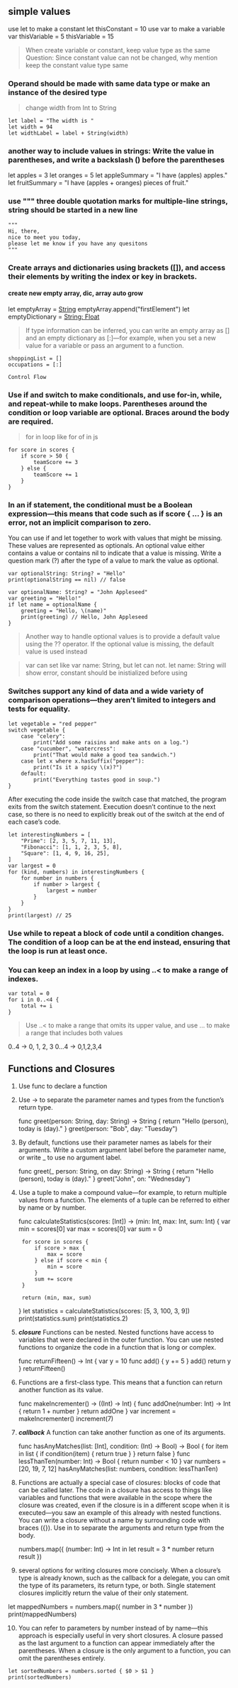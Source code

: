 ## simple values
use let to make a constant let thisConstant = 10
use var to make a variable var thisVariable = 5 thisVariable = 15

> When create variable or constant, keep value type as the same
> Question: Since constant value can not be changed, why mention keep the constant value type same


### Operand should be made with same data type or make an instance of the desired type

> change width from Int to String

    let label = "The width is "
    let width = 94
    let widthLabel = label + String(width)


### another way to include values in strings: Write the value in parentheses, and write a backslash (\) before the parentheses

let apples = 3
let oranges = 5
let appleSummary = "I have \(apples) apples."
let fruitSummary = "I have \(apples + oranges) pieces of fruit."


### use """  three double quotation marks for multiple-line strings, string should be started in a new line

    """
    Hi, there,
    nice to meet you today,
    please let me know if you have any quesitons
    """

### Create arrays and dictionaries using brackets ([]), and access their elements by writing the index or key in brackets.

#### create new empty array, dic, array auto grow
let emptyArray = [String]() emptyArray.append("firstElement")
let emptyDictionary = [String: Float]()

> If type information can be inferred, you can write an empty array as [] and an empty dictionary as [:]—for example, when you set a new value for a variable or pass an argument to a function.

    shoppingList = []
    occupations = [:]

    Control Flow

### Use if and switch to make conditionals, and use for-in, while, and repeat-while to make loops. Parentheses around the condition or loop variable are optional. Braces around the body are required.

> for in loop like for of in js

    for score in scores {
        if score > 50 {
            teamScore += 3
        } else {
            teamScore += 1
        }
    }

### In an if statement, the conditional must be a Boolean expression—this means that code such as if score { ... } is an error, not an implicit comparison to zero.

You can use if and let together to work with values that might be missing. These values are represented as optionals. An optional value either contains a value or contains nil to indicate that a value is missing. Write a question mark (?) after the type of a value to mark the value as optional.


    var optionalString: String? = "Hello"
    print(optionalString == nil) // false

    var optionalName: String? = "John Appleseed"
    var greeting = "Hello!"
    if let name = optionalName {
        greeting = "Hello, \(name)"
        print(greeting) // Hello, John Appleseed
    }

> Another way to handle optional values is to provide a default value using the ?? operator. If the optional value is missing, the default value is used instead

> var can set like var name: String, but let can not. let name: String will show error, constant should be inistialized before using


### Switches support any kind of data and a wide variety of comparison operations—they aren’t limited to integers and tests for equality.

    let vegetable = "red pepper"
    switch vegetable {
        case "celery":
            print("Add some raisins and make ants on a log.")
        case "cucumber", "watercress":
            print("That would make a good tea sandwich.")
        case let x where x.hasSuffix("pepper"):
            print("Is it a spicy \(x)?")
        default:
            print("Everything tastes good in soup.")
    }


After executing the code inside the switch case that matched, the program exits from the switch statement. Execution doesn’t continue to the next case, so there is no need to explicitly break out of the switch at the end of each case’s code.

    let interestingNumbers = [
        "Prime": [2, 3, 5, 7, 11, 13],
        "Fibonacci": [1, 1, 2, 3, 5, 8],
        "Square": [1, 4, 9, 16, 25],
    ]
    var largest = 0
    for (kind, numbers) in interestingNumbers {
        for number in numbers {
            if number > largest {
                largest = number
            }
        }
    }
    print(largest) // 25

### Use while to repeat a block of code until a condition changes. The condition of a loop can be at the end instead, ensuring that the loop is run at least once.

### You can keep an index in a loop by using ..< to make a range of indexes.

    var total = 0
    for i in 0..<4 {
        total += i
    }
>  Use ..< to make a range that omits its upper value, and use ... to make a range that includes both values

0..4 -> 0, 1, 2, 3
0...4 -> 0,1,2,3,4


## Functions and Closures

1. Use func to declare a function
2. Use -> to separate the parameter names and types from the function’s return type.

    func greet(person: String, day: String) -> String {
        return "Hello \(person), today is \(day)."
    }
    greet(person: "Bob", day: "Tuesday")

3. By default, functions use their parameter names as labels for their arguments. Write a custom argument label before the parameter name, or write _ to use no argument label.

    func greet(_ person: String, on day: String) -> String {
        return "Hello \(person), today is \(day)."
    }
    greet("John", on: "Wednesday")

4. Use a tuple to make a compound value—for example, to return multiple values from a function. The elements of a tuple can be referred to either by name or by number.

    func calculateStatistics(scores: [Int]) -> (min: Int, max: Int, sum: Int) {
        var min = scores[0]
        var max = scores[0]
        var sum = 0

        for score in scores {
            if score > max {
                max = score
            } else if score < min {
                min = score
            }
            sum += score
        }

        return (min, max, sum)
    }
    let statistics = calculateStatistics(scores: [5, 3, 100, 3, 9])
    print(statistics.sum)
    print(statistics.2)

5. ***closure*** Functions can be nested. Nested functions have access to variables that were declared in the outer function. You can use nested functions to organize the code in a function that is long or complex.

    func returnFifteen() -> Int {
        var y = 10
        func add() {
            y += 5
        }
        add()
        return y
    }
    returnFifteen()

6. Functions are a first-class type. This means that a function can return another function as its value.

    func makeIncrementer() -> ((Int) -> Int) {
        func addOne(number: Int) -> Int {
            return 1 + number
        }
        return addOne
    }
    var increment = makeIncrementer()
    increment(7)

7.  ***callback*** A function can take another function as one of its arguments.

    func hasAnyMatches(list: [Int], condition: (Int) -> Bool) -> Bool {
        for item in list {
            if condition(item) {
                return true
            }
        }
        return false
    }
    func lessThanTen(number: Int) -> Bool {
        return number < 10
    }
    var numbers = [20, 19, 7, 12]
    hasAnyMatches(list: numbers, condition: lessThanTen)


8. Functions are actually a special case of closures: blocks of code that can be called later. The code in a closure has access to things like variables and functions that were available in the scope where the closure was created, even if the closure is in a different scope when it is executed—you saw an example of this already with nested functions. You can write a closure without a name by surrounding code with braces ({}). Use in to separate the arguments and return type from the body.

    numbers.map({ (number: Int) -> Int in
        let result = 3 * number
        return result
    })


9. several options for writing closures more concisely. When a closure’s type is already known, such as the callback for a delegate, you can omit the type of its parameters, its return type, or both. Single statement closures implicitly return the value of their only statement.

let mappedNumbers = numbers.map({ number in 3 * number })
print(mappedNumbers)


10.  You can refer to parameters by number instead of by name—this approach is especially useful in very short closures. A closure passed as the last argument to a function can appear immediately after the parentheses. When a closure is the only argument to a function, you can omit the parentheses entirely.

    let sortedNumbers = numbers.sorted { $0 > $1 }
    print(sortedNumbers)